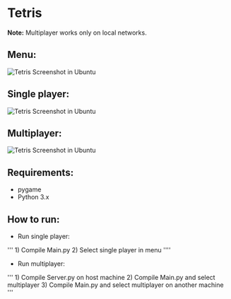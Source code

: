 # Tetris

**Note:** Multiplayer works only on local networks. 

Menu:
-------------
![Tetris Screenshot in Ubuntu](https://i.imgur.com/Hp2IDcm.png)

Single player:
-------------
![Tetris Screenshot in Ubuntu](https://i.imgur.com/0206UnX.png)

Multiplayer:
-------------
![Tetris Screenshot in Ubuntu](https://i.imgur.com/pS5t67W.png)

Requirements:
------------
- pygame
- Python 3.x

How to run:
------------
- Run single player:

''' 1) Compile Main.py 
    2) Select single player in menu ''''
    
- Run multiplayer:

''' 1) Compile Server.py on host machine 
    2) Compile Main.py and select multiplayer 
    3) Compile Main.py and select multiplayer on another machine '''
